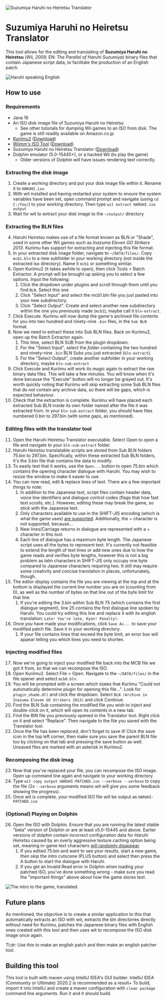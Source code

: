 ![Suzumiya Haruhi no Heiretsu Translator](images/Banner.png)
# Suzumiya Haruhi no Heiretsu Translator
This tool allows for the editing and translating of **Suzumiya Haruhi no Heiretsu** (_Wii, 2009;_ EN: _The Parallel of Haruhi Suzumiya_) binary files that contain Japanese script data, to facilitate the production of an English patch.

![Haruhi speaking English](images/Screenshot-1.png)

## How to use
### Requirements
* Java 16
* An ISO disk image file of Suzumiya Haruhi no Heiretsu
  * See other tutorials for dumping Wii games to an ISO from disk. The game is still readily available on Amazon.co.jp
* [Kuriimu2](https://github.com/FanTranslatorsInternational/Kuriimu2) ([Download](https://github.com/FanTranslatorsInternational/Kuriimu2/releases))
* [Wiimm's ISO Tool](https://wit.wiimm.de/) ([Download](https://wit.wiimm.de/download.html))
* Suzumiya Haruhi no Heiretsu Translator ([Download](https://github.com/WiIIiam278/HaruhiHeiretsuTranslator/releases/))
* Dolphin emulator (5.0-15445+), or a hacked Wii (to play the game)
  * Older versions of Dolphin will have issues rendering text correctly.

### Extracting the disk image
1. Create a working directory and put your disk image file within it. Rename it to `HARUHI.iso`.
2. With wit installed and having restarted your system to ensure the system variables have been set, open command prompt and navigate (using `cd C:/foo/`) to your working directory. Then type `wit extract HARUHI.iso output`
3. Wait for wit to extract your disk image to the `~/output/` directory

### Extracting the BLN files
4. _Haruhi Heiretsu_ makes use of a file format known as BLN or "Shade", used in some other Wii games such as _Inazuma Eleven GO Strikers 2013_. Kuriimu has support for extracting and injecting this file format.
5. In your extracted disk image folder, navigate to `~/DATA/files/`. Copy `mcb1.bln` to a new subfolder in your working directory (not inside the extracted iso directory). Name it `mcb1` or something similar.
6. Open Kuriimu2 (it takes awhile to open), then click Tools > Batch Extractor. A prompt will be brought up asking you to select a few options. Input the following:
   1. Click the dropdown under plugins and scroll through them until you find `BLN`. Select this one
   2. Click "Select Input" and select the mcb1.bln file you just pasted into your new subdirectory.
   3. Click "Select Output". Create and select another new subdirectory within the one you previously made (`mcb1`), maybe call it `bln-extract`.
7. Click Execute. Kuriimu will now dump the game's archived file contents for you into two hundred and ninety-nine `.bin` files, in the `Sub BLN` format.
8. Now we need to extract these into Sub BLN files. Back on Kuriimu2, open up the Batch Extractor again.
   1. This time, select BLN SUB from the plugin dropdown.
   2. For the "Select Input", select the _folder_ containing the two hundred and ninety-nine `.bin` BLN Subs you just extracted (`bln-extract`).
   3. For the "Select Output", create another subfolder in your working directory, maybe `bln-sub-extract`
9. Click Execute and Kuriimu will work its magic again to extract the raw binary data files. This will take a few minutes. You will know when it's done because the "Execute" button will no longer be grayed out. It's worth quickly noting that Kuriimu will skip extracting some Sub BLN files that do not contain any archive data, so there will be gaps, which is expected behaviour.
10. Check that the extraction is complete. Kuriimu will have placed each extracted Sub BLN inside its own folder named after the file it was extracted from. In your `bln-sub-extract` folder, you should have files numbered 0.bin to 297.bin (with some gaps, as mentioned).

### Editing files with the translator tool
11. Open the Haruhi Heiretsu Translator executable. Select Open to open a file and navigate to your `bln-sub-extract` folder.
12. _Haruhi Heiretsu_ translatable scripts are stored from Sub BLN folders 75.bin to 297.bin. Specifically, within these extracted Sub BLN folders, it's the 3.bin file that contains the data to modify.
13. To easily test that it works, use the `Open...` button to open 75.bin which contains the opening character dialogue with Haruhi. You may wish to resize the window to make it easier to use.
14. You can now read, edit & replace lines of text. There are a few important things to note:
    1. In addition to the Japanese text, script files contain header data, voice line identifiers and dialogue control codes (flags that how fast text scrolls, etc.). However, editing these may break the game, so stick with the Japanese text. 
    2. Only characters available to use in the SHIFT-JIS encoding (which is what the game uses) [are supported](https://uic.io/en/charset/show/cp932/). Additionally, the + character is not supported, because...
    3. New lines/Carriage returns in dialogue are represented with a + character in this tool.
    4. Each line of dialogue has a maximum byte length. The Japanese script uses all the bytes to represent text. It's currently not feasible to extend the length of text lines or add new ones due to how the game reads and verifies byte lengths, however this is not a big problem as latin characters in SHIFT-JIS only occupy one byte compared to Japanese characters requiring two. It still may require some creativity and concise translation in places, unfortunately, though.
15. The editor display contains the file you are viewing at the top and at the bottom is displayed the current line number you are on (counting from 0), as well as the number of bytes on that line out of the byte limit for that line.
    1. If you're editing the 3.bin within Sub BLN 75 (which contains the first dialogue segment), line 25 contains the first dialogue line spoken by Haruhi. You could try editing this line and replace it with its english translation: `Late! You're late, Kyon! Penalty!`.
16. Once you have made your modifications, click `Save As...` to save your modified patch file. Save it in your working directory.
    1. If your file contains lines that exceed the byte limit, an error box will appear telling you which lines you need to shorten.

### Injecting modified files
17. Now we're going to inject your modified file back into the MCB file we got it from, so that we can recompose the ISO. 
18. Open Kuriimu2. Select File > Open. Navigate to the `~/DATA/files/` in the file opener and select `mcb0.bln`.
19. You will be prompted with a screen which states that Kuriimu "Could not automatically determine plugin for opening this file...". Look for `plugin_shade.dll` and click the dropdown. Select `BLN (Archive in Inazuma Eleven GO Strikers 2013)` and click Continue.
20. Find the BLN Sub containing the modified file you wish to inject and double-click on it, which will open its contents in a new tab.
21. Find the BIN file you previously opened in the Translator tool. Right click on it and select "Replace". Then navigate to the file you saved with the Translator tool.
22. Once the file has been replaced, don't forget to save it! Click the save icon in the top left corner, then make sure you save the parent BLN file too by clicking on that tab and pressing the save button as well. Unsaved files are marked with an asterisk in Kuriimu2.

### Recomposing the disk imag
23. Now that you've replaced your file, you can recompose the ISO image. Open up command line again and navigate to your working directory.
24. Type `wit copy output HARUHI-PATCHED.iso --verbose --verbose` to copy the file (2x `--verbose` arguments means wit will give you some feedback showing the progress).
25. Once wit is complete, your modified ISO file will be output as `HARUHI-PATCHED.iso`

### (Optional) Playing on Dolphin
26. Open the ISO with Dolphin. Ensure that you are running the latest stable "beta" version of Dolphin or are at least v5.0-15445 and above. Earlier versions of dolphin contain incorrect configuration data for _Haruhi Heiretsu_ caused by an overly aggressive texture caching option being set, meaning in-game text characters [will randomly disappear](https://bugs.dolphin-emu.org/issues/12722).
    1. If you edited 75.bin and want to see your results, start a new game, then skip the intro cutscene (PLUS button) and select then press the A button to start the dialogue with Haruhi.
    2. If you get an Invalid Read error in Dolphin when loading your patched ISO, you've done something wrong - make sure you read the "important things" above about how the game stores text.

![The intro to the game, translated.](images/Screenshot-2.png)

## Future plans
As mentioned, the objective is to create a similar application to this that automatically extracts an ISO with wit, extracts the bln directories directly without need for Kuriimu, patches the Japanese binary files with English ones created with this tool and then uses wit to recompose the ISO disk image once again.

Tl;dr: Use this to make an english patch and then make an english patcher tool.

## Building this tool
This tool is built with maven using IntelliJ IDEA's GUI builder. IntelliJ IDEA (Community or Ultimate) 2020.2 is recommended as a result+
To build, import it into IntelliJ and create a maven configuration with `clean package` command line arguments. Run it and it should build.